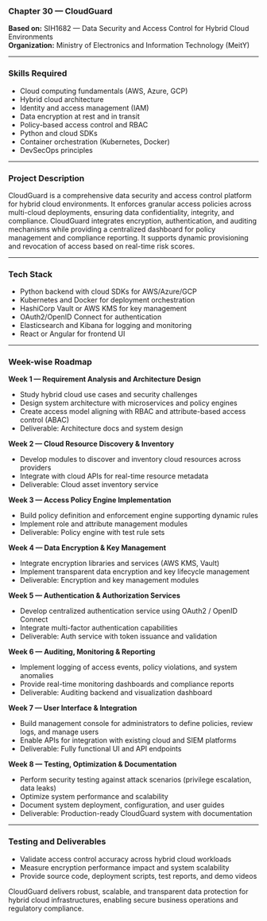 ### Chapter 30 — CloudGuard

**Based on:** SIH1682 — Data Security and Access Control for Hybrid Cloud Environments  
**Organization:** Ministry of Electronics and Information Technology (MeitY)  

***

### Skills Required  
- Cloud computing fundamentals (AWS, Azure, GCP)  
- Hybrid cloud architecture  
- Identity and access management (IAM)  
- Data encryption at rest and in transit  
- Policy-based access control and RBAC  
- Python and cloud SDKs  
- Container orchestration (Kubernetes, Docker)  
- DevSecOps principles  

***

### Project Description  
CloudGuard is a comprehensive data security and access control platform for hybrid cloud environments. It enforces granular access policies across multi-cloud deployments, ensuring data confidentiality, integrity, and compliance. CloudGuard integrates encryption, authentication, and auditing mechanisms while providing a centralized dashboard for policy management and compliance reporting. It supports dynamic provisioning and revocation of access based on real-time risk scores.

***

### Tech Stack  
- Python backend with cloud SDKs for AWS/Azure/GCP  
- Kubernetes and Docker for deployment orchestration  
- HashiCorp Vault or AWS KMS for key management  
- OAuth2/OpenID Connect for authentication  
- Elasticsearch and Kibana for logging and monitoring  
- React or Angular for frontend UI  

***

### Week-wise Roadmap  

**Week 1 — Requirement Analysis and Architecture Design**  
- Study hybrid cloud use cases and security challenges  
- Design system architecture with microservices and policy engines  
- Create access model aligning with RBAC and attribute-based access control (ABAC)  
- Deliverable: Architecture docs and system design

**Week 2 — Cloud Resource Discovery & Inventory**  
- Develop modules to discover and inventory cloud resources across providers  
- Integrate with cloud APIs for real-time resource metadata  
- Deliverable: Cloud asset inventory service

**Week 3 — Access Policy Engine Implementation**  
- Build policy definition and enforcement engine supporting dynamic rules  
- Implement role and attribute management modules  
- Deliverable: Policy engine with test rule sets

**Week 4 — Data Encryption & Key Management**  
- Integrate encryption libraries and services (AWS KMS, Vault)  
- Implement transparent data encryption and key lifecycle management  
- Deliverable: Encryption and key management modules

**Week 5 — Authentication & Authorization Services**  
- Develop centralized authentication service using OAuth2 / OpenID Connect  
- Integrate multi-factor authentication capabilities  
- Deliverable: Auth service with token issuance and validation

**Week 6 — Auditing, Monitoring & Reporting**  
- Implement logging of access events, policy violations, and system anomalies  
- Provide real-time monitoring dashboards and compliance reports  
- Deliverable: Auditing backend and visualization dashboard

**Week 7 — User Interface & Integration**  
- Build management console for administrators to define policies, review logs, and manage users  
- Enable APIs for integration with existing cloud and SIEM platforms  
- Deliverable: Fully functional UI and API endpoints

**Week 8 — Testing, Optimization & Documentation**  
- Perform security testing against attack scenarios (privilege escalation, data leaks)  
- Optimize system performance and scalability  
- Document system deployment, configuration, and user guides  
- Deliverable: Production-ready CloudGuard system with documentation

***

### Testing and Deliverables  
- Validate access control accuracy across hybrid cloud workloads  
- Measure encryption performance impact and system scalability  
- Provide source code, deployment scripts, test reports, and demo videos  

CloudGuard delivers robust, scalable, and transparent data protection for hybrid cloud infrastructures, enabling secure business operations and regulatory compliance.
